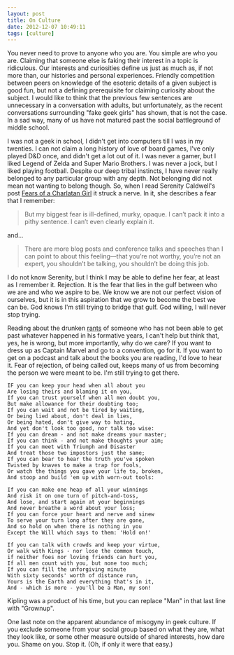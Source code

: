 ```yaml
---
layout: post
title: On Culture
date: 2012-12-07 10:49:11
tags: [culture]
---
```


You never need to prove to anyone who you are. You simple are who you are. Claiming that someone else is faking their interest in a topic is ridiculous. Our interests and curiosities define us just as much as, if not more than, our histories and personal experiences. Friendly competition between peers on knowledge of the esoteric details of a given subject is good fun, but not a defining prerequisite for claiming curiosity about the subject. I would like to think that the previous few sentences are unnecessary in a conversation with adults, but unfortunately, as the recent conversations surrounding "fake geek girls" has shown, that is not the case. In a sad way, many of us have not matured past the social battleground of middle school. 

I was not a geek in school, I didn't get into computers till I was in my twenties. I can not claim a long history of love of board games, I've only played D&D once, and didn't get a lot out of it. I was never a gamer, but I liked Legend of Zelda and Super Mario Brothers. I was never a jock, but I liked playing football. Despite our deep tribal instincts, I have never really belonged to any particular group with any depth. Not belonging did not mean not wanting to belong though. So, when I read Serenity Caldwell's post [Fears of a Charlatan Girl][1] it struck a nerve. In it, she describes a fear that I remember:

>But my biggest fear is ill-defined, murky, opaque. I can’t pack it into a pithy sentence. I can’t even clearly explain it.

and...

>There are more blog posts and conference talks and speeches than I can point to about this feeling—that you’re not worthy, you’re not an expert, you shouldn’t be talking, you shouldn’t be doing this job.

I do not know Serenity, but I think I may be able to define her fear, at least as I remember it. Rejection. It is the fear that lies in the gulf between who we are and who we aspire to be. We know we are not our perfect vision of ourselves, but it is in this aspiration that we grow to become the best we can be. God knows I'm still trying to bridge that gulf. God willing, I will never stop trying. 

Reading about the drunken [rants][2] of someone who has not been able to get past whatever happened in his formative years, I can't help but think that, yes, he is wrong, but more importantly, why do we care? If you want to dress up as Captain Marvel and go to a convention, go for it. If you want to get on a podcast and talk about the books you are reading, I'd love to hear it. Fear of rejection, of being called out, keeps many of us from becoming the person we were meant to be. I'm still trying to get there. 

	IF you can keep your head when all about you 
	Are losing theirs and blaming it on you,
	If you can trust yourself when all men doubt you,
	But make allowance for their doubting too;
	If you can wait and not be tired by waiting,
	Or being lied about, don't deal in lies,
	Or being hated, don't give way to hating,
	And yet don't look too good, nor talk too wise:
	If you can dream - and not make dreams your master;
	If you can think - and not make thoughts your aim;
	If you can meet with Triumph and Disaster
	And treat those two impostors just the same;
	If you can bear to hear the truth you've spoken
	Twisted by knaves to make a trap for fools,
	Or watch the things you gave your life to, broken,
	And stoop and build 'em up with worn-out tools:
	
	If you can make one heap of all your winnings 
	And risk it on one turn of pitch-and-toss,
	And lose, and start again at your beginnings
	And never breathe a word about your loss;
	If you can force your heart and nerve and sinew
	To serve your turn long after they are gone,
	And so hold on when there is nothing in you
	Except the Will which says to them: 'Hold on!'
	
	If you can talk with crowds and keep your virtue,
	Or walk with Kings - nor lose the common touch,
	if neither foes nor loving friends can hurt you,
	If all men count with you, but none too much;
	If you can fill the unforgiving minute
	With sixty seconds' worth of distance run,
	Yours is the Earth and everything that's in it,
	And - which is more - you'll be a Man, my son!
	
	

Kipling was a product of his time, but you can replace "Man" in that last line with "Grownup". 

One last note on the apparent abundance of misogyny in geek culture. If you exclude someone from your social group based on what they are, what they look like, or some other measure outside of shared interests, how dare you. Shame on you. Stop it. (Oh, if only it were that easy.)


[1]: http://manyhats.tumblr.com/post/37410592164/fears-of-a-charlatan-girl
[2]: http://www.newstatesman.com/culture/2012/11/nerds-stop-hating-women-please
